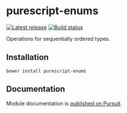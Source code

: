# purescript-enums

[![Latest release](http://img.shields.io/github/release/purescript/purescript-enums.svg)](https://github.com/purescript/purescript-enums/releases)
[![Build status](https://travis-ci.org/purescript/purescript-enums.svg?branch=master)](https://travis-ci.org/purescript/purescript-enums)

Operations for sequentially ordered types.

## Installation

```
bower install purescript-enums
```

## Documentation

Module documentation is [published on Pursuit](http://pursuit.purescript.org/packages/purescript-enums).
